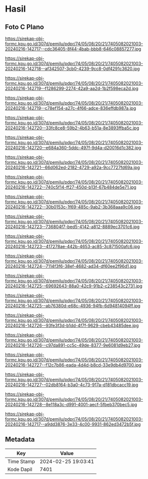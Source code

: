 # Hasil

## Foto C Plano

https://sirekap-obj-formc.kpu.go.id/307d/pemilu/pdpr/74/05/08/20/21/7405082021003-20240216-142717--cdc36405-8f44-4bab-bbb8-646c08857277.jpg

https://sirekap-obj-formc.kpu.go.id/307d/pemilu/pdpr/74/05/08/20/21/7405082021003-20240216-142718--af342507-3cb0-4239-9cc8-0df4291c3620.jpg

https://sirekap-obj-formc.kpu.go.id/307d/pemilu/pdpr/74/05/08/20/21/7405082021003-20240216-142719--f1286299-2274-42a9-aa2d-1b2f598eca2d.jpg

https://sirekap-obj-formc.kpu.go.id/307d/pemilu/pdpr/74/05/08/20/21/7405082021003-20240216-142719--c78ef154-a27c-4f66-adce-836effdb987a.jpg

https://sirekap-obj-formc.kpu.go.id/307d/pemilu/pdpr/74/05/08/20/21/7405082021003-20240216-142720--33fc8ce8-59b2-4b63-b51a-8e3893ffba5c.jpg

https://sirekap-obj-formc.kpu.go.id/307d/pemilu/pdpr/74/05/08/20/21/7405082021003-20240216-142720--e684a360-5ddc-497f-9d4a-d20016d1c382.jpg

https://sirekap-obj-formc.kpu.go.id/307d/pemilu/pdpr/74/05/08/20/21/7405082021003-20240216-142721--66d062ed-2182-4729-a92a-9cc7727fd69a.jpg

https://sirekap-obj-formc.kpu.go.id/307d/pemilu/pdpr/74/05/08/20/21/7405082021003-20240216-142722--740c5f14-ff27-450d-b13f-67b484de5e71.jpg

https://sirekap-obj-formc.kpu.go.id/307d/pemilu/pdpr/74/05/08/20/21/7405082021003-20240216-142722--30b0153c-1f69-485c-9ab2-3b368aaa9c06.jpg

https://sirekap-obj-formc.kpu.go.id/307d/pemilu/pdpr/74/05/08/20/21/7405082021003-20240216-142723--736804f7-bed5-4142-a812-8889ec3701c6.jpg

https://sirekap-obj-formc.kpu.go.id/307d/pemilu/pdpr/74/05/08/20/21/7405082021003-20240216-142723--417278ae-442b-4653-ac85-3c871500afc6.jpg

https://sirekap-obj-formc.kpu.go.id/307d/pemilu/pdpr/74/05/08/20/21/7405082021003-20240216-142724--7114f3f6-38ef-4682-ad34-df60ee2f96d1.jpg

https://sirekap-obj-formc.kpu.go.id/307d/pemilu/pdpr/74/05/08/20/21/7405082021003-20240216-142725--69692643-88a0-42c9-91b2-c238543c2731.jpg

https://sirekap-obj-formc.kpu.go.id/307d/pemilu/pdpr/74/05/08/20/21/7405082021003-20240216-142725--ab76380d-e68c-4936-94fb-6d94814094ff.jpg

https://sirekap-obj-formc.kpu.go.id/307d/pemilu/pdpr/74/05/08/20/21/7405082021003-20240216-142726--93fe3f3d-b1dd-4f7f-9629-cbeb43485dee.jpg

https://sirekap-obj-formc.kpu.go.id/307d/pemilu/pdpr/74/05/08/20/21/7405082021003-20240216-142726--c97da891-cc5c-49de-8377-9e6081d9eb27.jpg

https://sirekap-obj-formc.kpu.go.id/307d/pemilu/pdpr/74/05/08/20/21/7405082021003-20240216-142727--f12c7b86-eada-4d4d-b8cd-33e9db4d9700.jpg

https://sirekap-obj-formc.kpu.go.id/307d/pemilu/pdpr/74/05/08/20/21/7405082021003-20240216-142727--02db8164-b3a0-4c73-917a-d181dbcacc19.jpg

https://sirekap-obj-formc.kpu.go.id/307d/pemilu/pdpr/74/05/08/20/21/7405082021003-20240216-142728--8e118a3c-d991-4001-aecf-5fbeb370bec5.jpg

https://sirekap-obj-formc.kpu.go.id/307d/pemilu/pdpr/74/05/08/20/21/7405082021003-20240216-142717--a9dd3876-3e33-4c00-9931-862ed3472b5f.jpg


## Metadata

| Key        | Value               |
| ---------- | ------------------- |
| Time Stamp | 2024-02-25 19:03:41 |
| Kode Dapil | 7401                |



